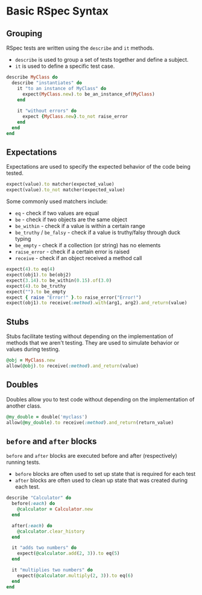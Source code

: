 # Basic RSpec Syntax

## Grouping

RSpec tests are written using the `describe` and `it` methods.
- `describe` is used to group a set of tests together and define a subject.
- `it` is used to define a specific test case.

```ruby
describe MyClass do
  describe "instantiates" do
    it "to an instance of MyClass" do
      expect(MyClass.new).to be_an_instance_of(MyClass)
    end
    
    it "without errors" do
      expect {MyClass.new}.to_not raise_error
    end
  end
end
```


## Expectations

Expectations are used to specify the expected behavior of the code being tested.

```ruby
expect(value).to matcher(expected_value)
expect(value).to_not matcher(expected_value)
```

Some commonly used matchers include:

- `eq` - check if two values are equal
- `be` - check if two objects are the same object
- `be_within` - check if a value is within a certain range
- `be_truthy` / `be_falsy` - check if a value is truthy/falsy through duck typing
- `be_empty` - check if a collection (or string) has no elements
- `raise_error` - check if a certain error is raised
- `receive` - check if an object received a method call

```ruby
expect(4).to eq(4)
expect(obj1).to be(obj2)
expect(3.14).to be_within(0.15).of(3.0)
expect(4).to be_truthy
expect("").to be_empty
expect { raise "Error!" }.to raise_error("Error!")
expect(obj1).to receive(:method).with(arg1, arg2).and_return(value)
```


## Stubs

Stubs facilitate testing without depending on the implementation of methods that we aren't testing. They are used to simulate behavior or values during testing.

```ruby
@obj = MyClass.new
allow(@obj).to receive(:method).and_return(value)
```

## Doubles

Doubles allow you to test code without depending on the implementation of another class.

```ruby
@my_double = double('myclass')
allow(@my_double).to receive(:method).and_return(return_value)
```

## `before` and `after` blocks
`before` and `after` blocks are executed before and after (respectively) running tests.

- `before` blocks are often used to set up state that is required for each test
- `after` blocks are often used to clean up state that was created during each test.

```ruby
describe "Calculator" do
  before(:each) do
    @calculator = Calculator.new
  end

  after(:each) do
    @calculator.clear_history
  end

  it "adds two numbers" do
    expect(@calculator.add(2, 3)).to eq(5)
  end

  it "multiplies two numbers" do
    expect(@calculator.multiply(2, 3)).to eq(6)
  end
end
```
